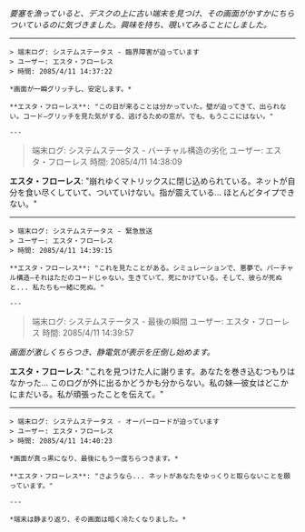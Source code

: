_要塞を漁っていると、デスクの上に古い端末を見つけ、その画面がかすかにちらついているのに気づきました。興味を持ち、覗いてみることにしました。_

---

```
> 端末ログ: システムステータス - 臨界障害が迫っています
> ユーザー: エスタ・フローレス
> 時間: 2085/4/11 14:37:22

*画面が一瞬グリッチし、安定します。*

**エスタ・フローレス**: "この日が来ることは分かっていた。壁が迫ってきて、出られない。コード—グリッチを見た気がする、逃げるための窓が。でも、もうここにはない。"

---

```

> 端末ログ: システムステータス - バーチャル構造の劣化
> ユーザー: エスタ・フローレス
> 時間: 2085/4/11 14:38:09

**エスタ・フローレス**: "崩れゆくマトリックスに閉じ込められている。ネットが自分を食い尽くしていて、ついていけない。指が震えている... ほとんどタイプできない。"

---

```
> 端末ログ: システムステータス - 緊急放送
> ユーザー: エスタ・フローレス
> 時間: 2085/4/11 14:39:15

**エスタ・フローレス**: "これを見たことがある。シミュレーションで、悪夢で。バーチャル構造—それはただのコードじゃない。生きていて、死にかけている。そして、彼らが死ぬと... 私たちも一緒に死ぬ。"

---

```

> 端末ログ: システムステータス - 最後の瞬間
> ユーザー: エスタ・フローレス
> 時間: 2085/4/11 14:39:57

_画面が激しくちらつき、静電気が表示を圧倒し始めます。_

**エスタ・フローレス**: "これを見つけた人に謝ります。あなたを巻き込むつもりはなかった... このログが外に出るかどうかも分からない。私の妹—彼女はどこかにまだいる。私が頑張ったことを伝えて。"

---

```
> 端末ログ: システムステータス - オーバーロードが迫っています
> ユーザー: エスタ・フローレス
> 時間: 2085/4/11 14:40:23

*画面が真っ黒になり、最後にもう一度ちらつきます。*

**エスタ・フローレス**: "さようなら... ネットがあなたをゆっくりと取らないことを願っています。"

---

*端末は静まり返り、その画面は暗く冷たくなりました。*
```
